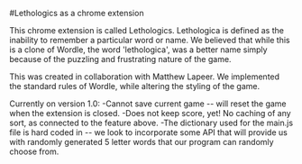 #Lethologics as a chrome extension

This chrome extension is called Lethologics. Lethologica is defined as the inability to remember a particular word or name. We believed that while this is a clone of Wordle, the word 'lethologica', was a better name simply because of the puzzling and frustrating nature of the game.

This was created in collaboration with Matthew Lapeer. We implemented the standard rules of Wordle, while altering the styling of the game.

Currently on version 1.0:
-Cannot save current game -- will reset the game when the extension is closed.
-Does not keep score, yet! No caching of any sort, as connected to the feature above.
-The dictionary used for the main.js file is hard coded in -- we look to incorporate some API that will provide us with randomly generated 5 letter words that our program can randomly choose from.
